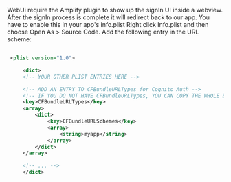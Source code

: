 WebUi require the Amplify plugin to show up the signIn UI inside a webview. After the signIn process is complete it will redirect back to our app. 
You have to enable this in your app's info.plist Right click Info.plist and then choose Open As > Source Code. Add the following entry in the URL scheme:

```xml

 <plist version="1.0">

     <dict>
     <!-- YOUR OTHER PLIST ENTRIES HERE -->

     <!-- ADD AN ENTRY TO CFBundleURLTypes for Cognito Auth -->
     <!-- IF YOU DO NOT HAVE CFBundleURLTypes, YOU CAN COPY THE WHOLE BLOCK BELOW -->
     <key>CFBundleURLTypes</key>
     <array>
         <dict>
             <key>CFBundleURLSchemes</key>
             <array>
                 <string>myapp</string>
             </array>
         </dict>
     </array>

     <!-- ... -->
     </dict>
```
